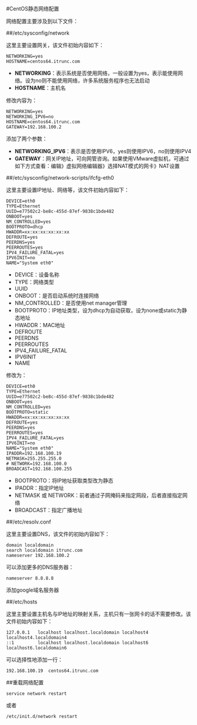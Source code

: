 #CentOS静态网络配置

网络配置主要涉及到以下文件：

##/etc/sysconfig/network

这里主要设置网关，该文件初始内容如下：

```
NETWORKING=yes
HOSTNAME=centos64.itrunc.com
```

* **NETWORKING**：表示系统是否使用网络，一般设置为yes，表示能使用网络。设为no则不能使用网络，许多系统服务程序也无法启动
* **HOSTNAME**：主机名

修改内容为：

```
NETWORKING=yes
NETWORKING_IPV6=no
HOSTNAME=centos64.itrunc.com
GATEWAY=192.168.100.2
```

添加了两个参数：

* **NETWORKING_IPV6**：表示是否使用IPV6，yes则使用IPV6，no则使用IPV4
* **GATEWAY**：网关IP地址，可向网管咨询。如果使用VMware虚拟机，可通过如下方式查看：编辑》虚拟网络编辑器》选择NAT模式的网卡》NAT设置

##/etc/sysconfig/network-scripts/ifcfg-eth0

这里主要设置IP地址、网络等，该文件初始内容如下：

```
DEVICE=eth0
TYPE=Ethernet
UUID=e77502c2-be8c-455d-87ef-9838c1bde482
ONBOOT=yes
NM_CONTROLLED=yes
BOOTPROTO=dhcp
HWADDR=xx:xx:xx:xx:xx:xx
DEFROUTE=yes
PEERDNS=yes
PEERROUTES=yes
IPV4_FAILURE_FATAL=yes
IPV6INIT=no
NAME="System eth0"
```

* DEVICE：设备名称
* TYPE：网络类型
* UUID
* ONBOOT：是否启动系统时连接网络
* NM_CONTROLLED：是否使用net manager管理
* BOOTPROTO：IP地址类型，设为dhcp为自动获取，设为none或static为静态地址
* HWADDR：MAC地址
* DEFROUTE
* PEERDNS
* PEERROUTES
* IPV4_FAILURE_FATAL
* IPV6INIT
* NAME

修改为：

```
DEVICE=eth0
TYPE=Ethernet
UUID=e77502c2-be8c-455d-87ef-9838c1bde482
ONBOOT=yes
NM_CONTROLLED=yes
BOOTPROTO=static
HWADDR=xx:xx:xx:xx:xx:xx
DEFROUTE=yes
PEERDNS=yes
PEERROUTES=yes
IPV4_FAILURE_FATAL=yes
IPV6INIT=no
NAME="System eth0"
IPADDR=192.168.100.19
NETMASK=255.255.255.0
# NETWORK=192.168.100.0
BROADCAST=192.168.100.255
```

* BOOTPROTO：将IP地址获取类型改为静态
* IPADDR：指定IP地址
* NETMASK 或 NETWORK：前者通过子网掩码来指定网段，后者直接指定网络
* BROADCAST：指定广播地址
  
##/etc/resolv.conf

这里主要设置DNS，该文件的初始内容如下：

```
domain localdomain
search localdomain itrunc.com
nameserver 192.168.100.2
```

可以添加更多的DNS服务器：

```
nameserver 8.8.8.8
```

添加google域名服务器
  
##/etc/hosts

这里主要设置主机名与IP地址的映射关系，主机只有一张网卡的话不需要修改。该文件初始内容如下：

```
127.0.0.1   localhost localhost.localdomain localhost4 localhost4.localdomain4
::1         localhost localhost.localdomain localhost6 localhost6.localdomain6
```

可以选择性地添加一行：

```
192.168.100.19	centos64.itrunc.com
```

##重载网络配置

```
service network restart
```

或者

```
/etc/init.d/network restart
```